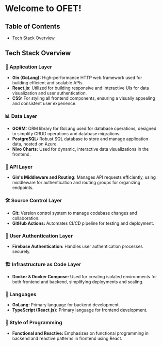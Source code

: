 # Welcome to OFET!


## Table of Contents

<ul>
    <li><a href="#tech-stack-overview">Tech Stack Overview</a></li>
</ul>


<h2 id="tech-stack-overview">Tech Stack Overview</h2>

### 🎨 Application Layer
- **Gin (GoLang):** High-performance HTTP web framework used for building efficient and scalable APIs.
- **React.js:** Utilized for building responsive and interactive UIs for data visualization and user authentication.
- **CSS:** For styling all frontend components, ensuring a visually appealing and consistent user experience.

### 📊 Data Layer
- **GORM:** ORM library for GoLang used for database operations, designed to simplify CRUD operations and database migrations.
- **PostgreSQL:** Robust SQL database to store and manage application data, hosted on Azure.
- **Nivo Charts:** Used for dynamic, interactive data visualizations in the frontend.

### 🔌 API Layer
- **Gin's Middleware and Routing:** Manages API requests efficiently, using middleware for authentication and routing groups for organizing endpoints.

### 🛠️ Source Control Layer
- **Git:** Version control system to manage codebase changes and collaboration.
- **GitHub Actions:** Automates CI/CD pipeline for testing and deployment.

### 🔐 User Authentication Layer
- **Firebase Authentication:** Handles user authentication processes securely.

### 🏗️ Infrastructure as Code Layer
- **Docker & Docker Compose:** Used for creating isolated environments for both frontend and backend, simplifying deployments and scaling.

### 📝 Languages
- **GoLang:** Primary language for backend development.
- **TypeScript (React.js):** Primary language for frontend development.

### 🧩 Style of Programming
- **Functional and Reactive:** Emphasizes on functional programming in backend and reactive patterns in frontend using React.
